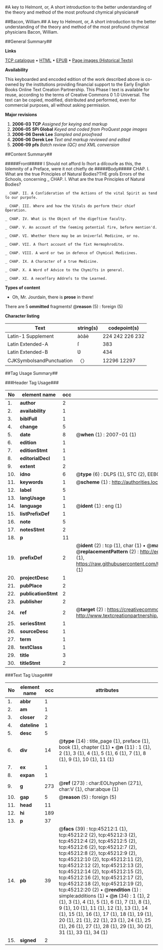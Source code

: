 #A key to Helmont, or, A short introduction to the better understanding of the theory and method of the most profound chymical physicians#

##Bacon, William.##
A key to Helmont, or, A short introduction to the better understanding of the theory and method of the most profound chymical physicians
Bacon, William.

##General Summary##

**Links**

[TCP catalogue](http://www.ota.ox.ac.uk/tcp/)  • 
[HTML](http://tei.it.ox.ac.uk/tcp/Texts-HTML/free/A28/A28806.html)  • 
[EPUB](http://tei.it.ox.ac.uk/tcp/Texts-EPUB/free/A28/A28806.epub) • 
[Page images (Historical Texts)](https://data.historicaltexts.jisc.ac.uk/view?pubId=eebo-10526172e&pageId=eebo-10526172e-45212-1)

**Availability**

This keyboarded and encoded edition of the
	       work described above is co-owned by the institutions
	       providing financial support to the Early English Books
	       Online Text Creation Partnership. This Phase I text is
	       available for reuse, according to the terms of Creative
	       Commons 0 1.0 Universal. The text can be copied,
	       modified, distributed and performed, even for
	       commercial purposes, all without asking permission.

**Major revisions**

1. __2006-03__ __TCP__ *Assigned for keying and markup*
1. __2006-05__ __SPi Global__ *Keyed and coded from ProQuest page images*
1. __2006-06__ __Derek Lee__ *Sampled and proofread*
1. __2006-06__ __Derek Lee__ *Text and markup reviewed and edited*
1. __2006-09__ __pfs__ *Batch review (QC) and XML conversion*

##Content Summary##

#####Front#####
I Should not afford ſo ſhort a diſcourſe as this, the ſolemnity of a Preface, were it not chiefly de
#####Body#####
CHAP. I. What are the true Principles of Natural Bodies?THE groſs Errors of the Schools, concerning 
    _ CHAP. I. What are the true Principles of Natural Bodies?

    _ CHAP. II. A Conſideration of the Actions of the vital Spirit as tend to our purpoſe.

    _ CHAP. III. Where and how the Vitals do perform their chief Operation.

    _ CHAP. IV. What is the Object of the digeſtive faculty.

    _ CHAP. V. An account of the ſeeming potential fire, before mention'd.

    _ CHAP. VI. Whether there may be an Ʋniverſal Medicine, or no.

    _ CHAP. VII. A ſhort account of the fixt Hermophrodite.

    _ CHAP. VIII. A word or two in defence of Chymical Medicines.

    _ CHAP. IX. A Character of a true Medicine.

    _ CHAP. X. A Word of Advice to the Chymiſts in general.

    _ CHAP. XI. A neceſſary Addreſs to the Learned.

**Types of content**

  * Oh, Mr. Jourdain, there is **prose** in there!

There are 5 **ommitted** fragments! 
 @__reason__ (5) : foreign (5)

**Character listing**


|Text|string(s)|codepoint(s)|
|---|---|---|
|Latin-1 Supplement|àòâè|224 242 226 232|
|Latin Extended-A|ſ|383|
|Latin Extended-B|Ʋ|434|
|CJKSymbolsandPunctuation|〈〉|12296 12297|

##Tag Usage Summary##

###Header Tag Usage###

|No|element name|occ|attributes|
|---|---|---|---|
|1.|__author__|2||
|2.|__availability__|1||
|3.|__biblFull__|1||
|4.|__change__|5||
|5.|__date__|8| @__when__ (1) : 2007-01 (1)|
|6.|__edition__|1||
|7.|__editionStmt__|1||
|8.|__editorialDecl__|1||
|9.|__extent__|2||
|10.|__idno__|6| @__type__ (6) : DLPS (1), STC (2), EEBO-CITATION (1), OCLC (1), VID (1)|
|11.|__keywords__|1| @__scheme__ (1) : http://authorities.loc.gov/ (1)|
|12.|__label__|5||
|13.|__langUsage__|1||
|14.|__language__|1| @__ident__ (1) : eng (1)|
|15.|__listPrefixDef__|1||
|16.|__note__|5||
|17.|__notesStmt__|2||
|18.|__p__|11||
|19.|__prefixDef__|2| @__ident__ (2) : tcp (1), char (1)  •  @__matchPattern__ (2) : ([0-9\-]+):([0-9IVX]+) (1), (.+) (1)  •  @__replacementPattern__ (2) : http://eebo.chadwyck.com/downloadtiff?vid=$1&page=$2 (1), https://raw.githubusercontent.com/textcreationpartnership/Texts/master/tcpchars.xml#$1 (1)|
|20.|__projectDesc__|1||
|21.|__pubPlace__|2||
|22.|__publicationStmt__|2||
|23.|__publisher__|2||
|24.|__ref__|2| @__target__ (2) : https://creativecommons.org/publicdomain/zero/1.0/ (1), http://www.textcreationpartnership.org/docs/. (1)|
|25.|__seriesStmt__|1||
|26.|__sourceDesc__|1||
|27.|__term__|1||
|28.|__textClass__|1||
|29.|__title__|3||
|30.|__titleStmt__|2||


###Text Tag Usage###

|No|element name|occ|attributes|
|---|---|---|---|
|1.|__abbr__|1||
|2.|__am__|1||
|3.|__closer__|2||
|4.|__dateline__|1||
|5.|__desc__|5||
|6.|__div__|14| @__type__ (14) : title_page (1), preface (1), book (1), chapter (11)  •  @__n__ (11) : 1 (1), 2 (1), 3 (1), 4 (1), 5 (1), 6 (1), 7 (1), 8 (1), 9 (1), 10 (1), 11 (1)|
|7.|__ex__|1||
|8.|__expan__|1||
|9.|__g__|273| @__ref__ (273) : char:EOLhyphen (271), char:V (1), char:abque (1)|
|10.|__gap__|5| @__reason__ (5) : foreign (5)|
|11.|__head__|11||
|12.|__hi__|189||
|13.|__p__|37||
|14.|__pb__|39| @__facs__ (39) : tcp:45212:1 (1), tcp:45212:2 (2), tcp:45212:3 (2), tcp:45212:4 (2), tcp:45212:5 (2), tcp:45212:6 (2), tcp:45212:7 (2), tcp:45212:8 (2), tcp:45212:9 (2), tcp:45212:10 (2), tcp:45212:11 (2), tcp:45212:12 (2), tcp:45212:13 (2), tcp:45212:14 (2), tcp:45212:15 (2), tcp:45212:16 (2), tcp:45212:17 (2), tcp:45212:18 (2), tcp:45212:19 (2), tcp:45212:20 (2)  •  @__rendition__ (1) : simple:additions (1)  •  @__n__ (34) : 1 (1), 2 (1), 3 (1), 4 (1), 5 (1), 6 (1), 7 (1), 8 (1), 9 (1), 10 (1), 11 (1), 12 (1), 13 (1), 14 (1), 15 (1), 16 (1), 17 (1), 18 (1), 19 (1), 20 (1), 21 (1), 22 (1), 23 (1), 24 (1), 25 (1), 26 (1), 27 (1), 28 (1), 29 (1), 30 (2), 31 (1), 33 (1), 34 (1)|
|15.|__signed__|2||
